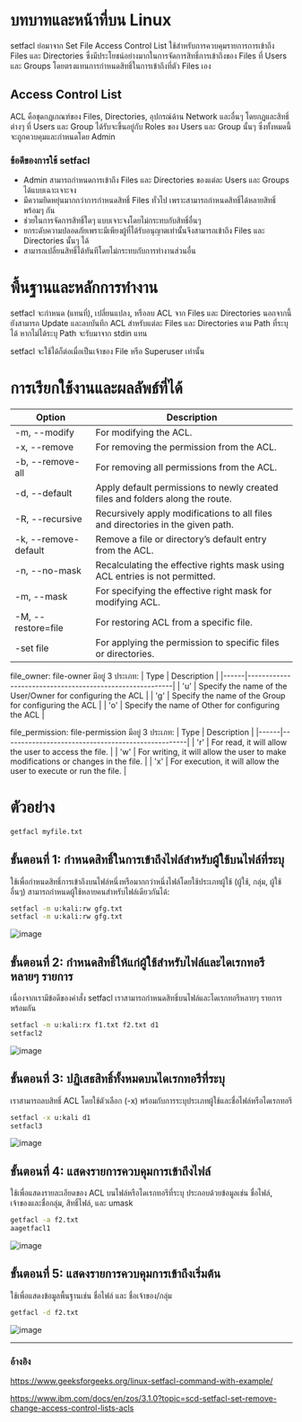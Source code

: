 # บทบาทและหน้าที่บน Linux
setfacl ย่อมาจาก Set File Access Control List ใช้สำหรับการควบคุมรายการการเข้าถึง Files และ Directories ซึ่งมีประโยชน์อย่างมากในการจัดการสิทธิ์การเข้าถึงของ Files ที่ Users และ Groups โดยตรงแทนการกำหนดสิทธิ์ในการเข้าถึงที่ตัว Files เอง

## Access Control List
ACL คือชุดกฎเกณฑ์ของ Files, Directories, อุปกรณ์ด้าน Network และอื่นๆ โดยกฏและสิทธิ์ต่างๆ ที่ Users และ Group ได้รับจะขึ้นอยู่กับ Roles ของ Users และ Group นั้นๆ ซึ่งทั้งหมดนี้จะถูกควบคุมและกำหนดโดย Admin

### ข้อดีของการใช้ setfacl
- Admin สามารถกำหนดการเข้าถึง Files และ Directories ของแต่ละ Users และ Groups ได้แบบเฉาะเจาะจง
- มีความยิดหยุ่นมากกว่าการกำหนดสิทธิ์ Files ทั่วไป เพราะสามารถกำหนดสิทธิ์ได้หลายสิทธิ์พร้อมๆ กัน
- ช่วยในการจัดการสิทธิ์ใดๆ แบบเจาะจงโดยไม่กระทบกับสิทธิ์อื่นๆ
- ยกระดับความปลอดภัยเพราะมีเพียงผู้ที่ได้รับอนุญาตเท่านั้นจึงสามารถเข้าถึง Files และ Directories นั้นๆ ได้
- สามารถเปลี่ยนสิทธิ์ได้ทันทีโดยไม่กระทบกับการทำงานส่วนอื่น

# พื้นฐานและหลักการทำงาน
setfacl จะกำหนด (แทนที่), เปลี่ยนแปลง, หรือลบ ACL จาก Files และ Directories นอกจากนี้ยังสามารถ Update และลบบันทึก ACL สำหรับแต่ละ Files และ Directories ตาม Path ที่ระบุได้ หากไม่ได้ระบุ Path จะรับมาจาก stdin แทน

setfacl จะใช้ได้ก็ต่อเมื่อเป็นเจ้าของ File หรือ Superuser เท่านั้น

# การเรียกใช้งานและผลลัพธ์ที่ได้
| Option       | Description                                                    |
|--------------|----------------------------------------------------------------|
| -m, --modify | For modifying the ACL.                                         |
| -x, --remove | For removing the permission from the ACL.                      |
| -b, --remove-all | For removing all permissions from the ACL.                |
| -d, --default | Apply default permissions to newly created files and folders along the route. |
| -R, --recursive | Recursively apply modifications to all files and directories in the given path. |
| -k, --remove-default | Remove a file or directory’s default entry from the ACL. |
| -n, --no-mask | Recalculating the effective rights mask using ACL entries is not permitted. |
| -m, --mask | For specifying the effective right mask for modifying ACL. |
| -M, --restore=file | For restoring ACL from a specific file. |
| -set file | For applying the permission to specific files or directories. |

file_owner: file-owner มีอยู่ 3 ประเภท:
| Type | Description                                             |
|------|---------------------------------------------------------|
| 'u'  | Specify the name of the User/Owner for configuring the ACL |
| 'g'  | Specify the name of the Group for configuring the ACL  |
| 'o'  | Specify the name of Other for configuring the ACL      |

file_permission: file-permission มีอยู่ 3 ประเภท:
| Type | Description                                       |
|------|---------------------------------------------------|
| 'r'  | For read, it will allow the user to access the file. |
| 'w'  | For writing, it will allow the user to make modifications or changes in the file. |
| 'x'  | For execution, it will allow the user to execute or run the file. |

# ตัวอย่าง
```bash
getfacl myfile.txt
```
## ขั้นตอนที่ 1: กำหนดสิทธิ์ในการเข้าถึงไฟล์สำหรับผู้ใช้บนไฟล์ที่ระบุ

ใช้เพื่อกำหนดสิทธิ์การเข้าถึงบนไฟล์หนึ่งหรือมากกว่าหนึ่งไฟล์โดยใช้ประเภทผู้ใช้ (ผู้ใช้, กลุ่ม, ผู้ใช้อื่นๆ) สามารถกำหนดผู้ใช้หลายคนสำหรับไฟล์เดียวกันได้:
```bash
setfacl -m u:kali:rw gfg.txt
setfacl -m u:kali:rw gfg.txt
```
![image](https://github.com/Piyanut012/User-Access-Management-3/assets/118057837/f052ed9c-8146-41b1-bd56-16fbcd6c56a3)

## ขั้นตอนที่ 2: กำหนดสิทธิ์ให้แก่ผู้ใช้สำหรับไฟล์และไดเรกทอรีหลายๆ รายการ

เนื่องจากเรามีข้อดีของคำสั่ง setfacl เราสามารถกำหนดสิทธิ์บนไฟล์และไดเรกทอรีหลายๆ รายการพร้อมกัน

```bash
setfacl -m u:kali:rx f1.txt f2.txt d1
setfacl2
```
![image](https://github.com/Piyanut012/User-Access-Management-3/assets/118057837/b4c72084-02a7-4493-bd1a-5214ac58cccd)


## ขั้นตอนที่ 3: ปฏิเสธสิทธิ์ทั้งหมดบนไดเรกทอรีที่ระบุ

เราสามารถลบสิทธิ์ ACL โดยใช้ตัวเลือก (-x) พร้อมกับการระบุประเภทผู้ใช้และชื่อไฟล์หรือไดเรกทอรี
```bash
setfacl -x u:kali d1
setfacl3
```
![image](https://github.com/Piyanut012/User-Access-Management-3/assets/118057837/696477a7-2a1e-48aa-819b-5f91fc83b8ea)
## ขั้นตอนที่ 4: แสดงรายการควบคุมการเข้าถึงไฟล์

ใช้เพื่อแสดงรายละเอียดของ ACL บนไฟล์หรือไดเรกทอรีที่ระบุ ประกอบด้วยข้อมูลเช่น ชื่อไฟล์, เจ้าของและชื่อกลุ่ม, สิทธิ์ไฟล์, และ umask
```bash
getfacl -a f2.txt
aagetfacl1
```
![image](https://github.com/Piyanut012/User-Access-Management-3/assets/118057837/d032fedd-f455-4b55-b7ba-f731f9e8e4cb)


## ขั้นตอนที่ 5: แสดงรายการควบคุมการเข้าถึงเริ่มต้น

ใช้เพื่อแสดงข้อมูลพื้นฐานเช่น ชื่อไฟล์ และ ชื่อเจ้าของ/กลุ่ม
```bash
getfacl -d f2.txt
```
![image](https://github.com/Piyanut012/User-Access-Management-3/assets/118057837/53c573cd-2c36-49de-99bb-49a7be96af05)

---

### อ้างอิง
https://www.geeksforgeeks.org/linux-setfacl-command-with-example/

https://www.ibm.com/docs/en/zos/3.1.0?topic=scd-setfacl-set-remove-change-access-control-lists-acls
